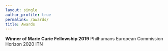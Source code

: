 ```yaml
---
layout: single
author_profile: true
permalink: /awards/
title: Awards
---
```



**Winner of Marie Curie Fellowship 2019** Philhumans European Commission Horizon 2020 ITN 





